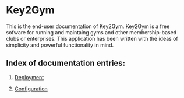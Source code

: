# Key2Gym

This is the end-user documentation of Key2Gym. Key2Gym is a free sofware for running and maintaing gyms and other membership-based clubs or enterprises.
This application has been written with the ideas of simplicity and powerful functionality in mind.

## Index of documentation entries:

1. [Deployment](./deployment.html)

2. [Configuration](./configuration.html)
